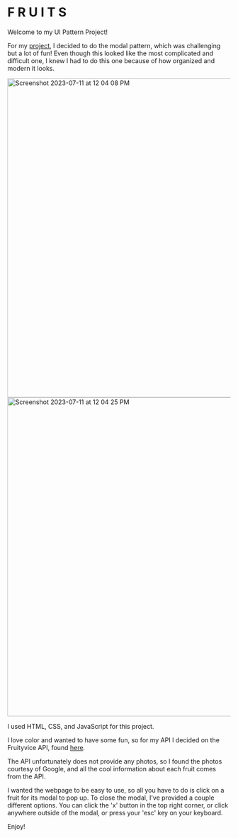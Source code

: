 # F R U I T S
Welcome to my UI Pattern Project!  
  
For my [project](https://manfredjoa.github.io/manfredjoauipattern/), I decided to do the modal pattern, which was challenging but a lot of fun! Even though this looked like the most complicated and difficult one, I knew I had to do this one because of how organized and modern it looks.

<img width="720" alt="Screenshot 2023-07-11 at 12 04 08 PM" src="https://github.com/manfredjoa/manfredjoauipattern/assets/135570772/52335b50-c3cd-4897-828d-16d58703d068">




<img width="720" alt="Screenshot 2023-07-11 at 12 04 25 PM" src="https://github.com/manfredjoa/manfredjoauipattern/assets/135570772/04ed9749-6391-4ed4-81ee-777e1c5af060">


I used HTML, CSS, and JavaScript for this project.

I love color and wanted to have some fun, so for my API I decided on the Fruityvice API, found
[here](https://www.fruityvice.com/).

The API unfortunately does not provide any photos, so I found the photos courtesy of Google, and all the cool information about each fruit comes from the API.

I wanted the webpage to be easy to use, so all you have to do is click on a fruit for its modal to pop up. To close the modal, I've provided a couple different options. You can click the 'x' button in the top right corner, or click anywhere outside of the modal, or press your 'esc' key on your keyboard.

Enjoy!
